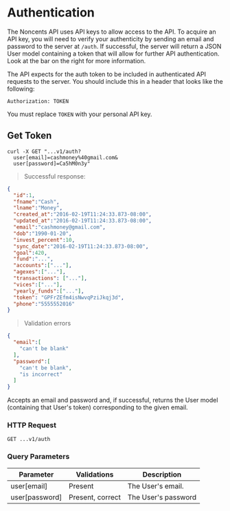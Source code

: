 # Authentication

The Noncents API uses API keys to allow access to the API. To acquire an API key, you will need to verify your authenticity by sending an email and password to the server at `/auth`. If successful, the server will return a JSON User model containing a token that will allow for further API authentication. Look at the bar on the right for more information.

The API expects for the auth token to be included in authenticated API requests to the server. You should include this in a header that looks like the following:

`Authorization: TOKEN`

<aside class="notice">
You must replace <code>TOKEN</code> with your personal API key.
</aside>

## Get Token

```shell
curl -X GET "...v1/auth?
  user[email]=cashmoney%40gmail.com&
  user[password]=Ca5hM0n3y"
```

> Successful response:

```json
{
  "id":1,
  "fname":"Cash",
  "lname":"Money",
  "created_at":"2016-02-19T11:24:33.873-08:00",
  "updated_at":"2016-02-19T11:24:33.873-08:00",
  "email":"cashmoney@gmail.com",
  "dob":"1990-01-20",
  "invest_percent":10,
  "sync_date":"2016-02-19T11:24:33.873-08:00",
  "goal":420,
  "fund":"...",
  "accounts":["..."],
  "agexes":["..."],
  "transactions": ["..."],
  "vices":["..."],
  "yearly_funds":["..."],
  "token": "GPFrZEfm4isNwvqPziJkqj3d",
  "phone":"5555552016"
}
```

> Validation errors

```json
{
  "email":[
    "can't be blank"
  ],
  "password":[
    "can't be blank",
    "is incorrect"
  ]
}
```

Accepts an email and password and, if successful, returns the User model (containing that User's token) corresponding to the given email.

### HTTP Request

`GET ...v1/auth`

### Query Parameters

Parameter | Validations | Description
--------- | ------- | -----------
user[email] | Present | The User's email.
user[password] | Present, correct | The User's password
